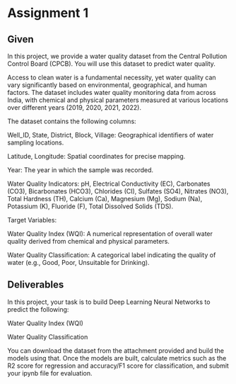 # Assignment 1

## Given

In this project, we provide a water quality dataset from the Central Pollution Control Board
(CPCB). You will use this dataset to predict water quality.

Access to clean water is a fundamental necessity, yet water quality can vary significantly based
on environmental, geographical, and human factors. The dataset includes water quality
monitoring data from across India, with chemical and physical parameters measured at various
locations over different years (2019, 2020, 2021, 2022).

The dataset contains the following columns:

Well_ID, State, District, Block, Village: Geographical identifiers of water sampling locations.

Latitude, Longitude: Spatial coordinates for precise mapping.

Year: The year in which the sample was recorded.

Water Quality Indicators: pH, Electrical Conductivity (EC), Carbonates (CO3), Bicarbonates
(HCO3), Chlorides (CI), Sulfates (SO4), Nitrates (NO3), Total Hardness (TH), Calcium (Ca),
Magnesium (Mg), Sodium (Na), Potassium (K), Fluoride (F), Total Dissolved Solids (TDS).

Target Variables:

Water Quality Index (WQI): A numerical representation of overall water quality derived from
chemical and physical parameters.

Water Quality Classification: A categorical label indicating the quality of water (e.g., Good, Poor,
Unsuitable for Drinking).

## Deliverables

In this project, your task is to build Deep Learning Neural Networks to predict the following:

Water Quality Index (WQI)

Water Quality Classification

You can download the dataset from the attachment provided and build the models using that.
Once the models are built, calculate metrics such as the R2 score for regression and accuracy/F1
score for classification, and submit your ipynb file for evaluation.